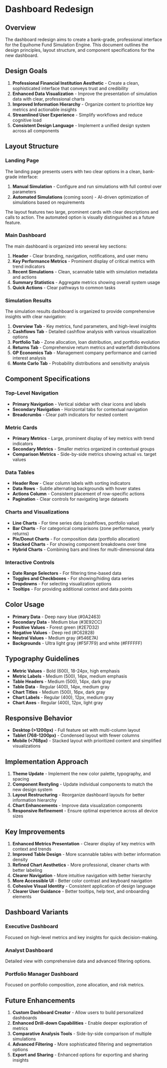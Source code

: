 # Dashboard Redesign

## Overview

The dashboard redesign aims to create a bank-grade, professional interface for the Equihome Fund Simulation Engine. This document outlines the design principles, layout structure, and component specifications for the new dashboard.

## Design Goals

1. **Professional Financial Institution Aesthetic** - Create a clean, sophisticated interface that conveys trust and credibility
2. **Enhanced Data Visualization** - Improve the presentation of simulation data with clear, professional charts
3. **Improved Information Hierarchy** - Organize content to prioritize key metrics and actionable insights
4. **Streamlined User Experience** - Simplify workflows and reduce cognitive load
5. **Consistent Design Language** - Implement a unified design system across all components

## Layout Structure

### Landing Page

The landing page presents users with two clear options in a clean, bank-grade interface:

1. **Manual Simulation** - Configure and run simulations with full control over parameters
2. **Automated Simulations** (coming soon) - AI-driven optimization of simulations based on requirements

The layout features two large, prominent cards with clear descriptions and calls to action. The automated option is visually distinguished as a future feature.

### Main Dashboard

The main dashboard is organized into several key sections:

1. **Header** - Clear branding, navigation, notifications, and user menu
2. **Key Performance Metrics** - Prominent display of critical metrics with trend indicators
3. **Recent Simulations** - Clean, scannable table with simulation metadata and actions
4. **Summary Statistics** - Aggregate metrics showing overall system usage
5. **Quick Actions** - Clear pathways to common tasks

### Simulation Results

The simulation results dashboard is organized to provide comprehensive insights with clear navigation:

1. **Overview Tab** - Key metrics, fund parameters, and high-level insights
2. **Cashflows Tab** - Detailed cashflow analysis with various visualization options
3. **Portfolio Tab** - Zone allocation, loan distribution, and portfolio evolution
4. **Returns Tab** - Comprehensive return metrics and waterfall distributions
5. **GP Economics Tab** - Management company performance and carried interest analysis
6. **Monte Carlo Tab** - Probability distributions and sensitivity analysis

## Component Specifications

### Top-Level Navigation

- **Primary Navigation** - Vertical sidebar with clear icons and labels
- **Secondary Navigation** - Horizontal tabs for contextual navigation
- **Breadcrumbs** - Clear path indicators for nested content

### Metric Cards

- **Primary Metrics** - Large, prominent display of key metrics with trend indicators
- **Secondary Metrics** - Smaller metrics organized in contextual groups
- **Comparison Metrics** - Side-by-side metrics showing actual vs. target values

### Data Tables

- **Header Row** - Clear column labels with sorting indicators
- **Data Rows** - Subtle alternating backgrounds with hover states
- **Actions Column** - Consistent placement of row-specific actions
- **Pagination** - Clear controls for navigating large datasets

### Charts and Visualizations

- **Line Charts** - For time series data (cashflows, portfolio value)
- **Bar Charts** - For categorical comparisons (zone performance, yearly returns)
- **Pie/Donut Charts** - For composition data (portfolio allocation)
- **Stacked Charts** - For showing component breakdowns over time
- **Hybrid Charts** - Combining bars and lines for multi-dimensional data

### Interactive Controls

- **Date Range Selectors** - For filtering time-based data
- **Toggles and Checkboxes** - For showing/hiding data series
- **Dropdowns** - For selecting visualization options
- **Tooltips** - For providing additional context and data points

## Color Usage

- **Primary Data** - Deep navy blue (#0A2463)
- **Secondary Data** - Medium blue (#3E92CC)
- **Positive Values** - Forest green (#2E7D32)
- **Negative Values** - Deep red (#C62828)
- **Neutral Values** - Medium gray (#546E7A)
- **Backgrounds** - Ultra light gray (#F5F7F9) and white (#FFFFFF)

## Typography Guidelines

- **Metric Values** - Bold (600), 18-24px, high emphasis
- **Metric Labels** - Medium (500), 14px, medium emphasis
- **Table Headers** - Medium (500), 14px, dark gray
- **Table Data** - Regular (400), 14px, medium gray
- **Chart Titles** - Medium (500), 16px, dark gray
- **Chart Labels** - Regular (400), 12px, medium gray
- **Chart Axes** - Regular (400), 12px, light gray

## Responsive Behavior

- **Desktop (>1200px)** - Full feature set with multi-column layout
- **Tablet (768-1200px)** - Condensed layout with fewer columns
- **Mobile (<768px)** - Stacked layout with prioritized content and simplified visualizations

## Implementation Approach

1. **Theme Update** - Implement the new color palette, typography, and spacing
2. **Component Restyling** - Update individual components to match the new design system
3. **Layout Restructuring** - Reorganize dashboard layouts for better information hierarchy
4. **Chart Enhancements** - Improve data visualization components
5. **Responsive Refinement** - Ensure optimal experience across all device sizes

## Key Improvements

1. **Enhanced Metrics Presentation** - Clearer display of key metrics with context and trends
2. **Improved Table Design** - More scannable tables with better information density
3. **Refined Chart Aesthetics** - More professional, cleaner charts with better labeling
4. **Clearer Navigation** - More intuitive navigation with better hierarchy
5. **More Accessible UI** - Better color contrast and keyboard navigation
6. **Cohesive Visual Identity** - Consistent application of design language
7. **Clearer User Guidance** - Better tooltips, help text, and onboarding elements

## Dashboard Variants

### Executive Dashboard
Focused on high-level metrics and key insights for quick decision-making.

### Analyst Dashboard
Detailed view with comprehensive data and advanced filtering options.

### Portfolio Manager Dashboard
Focused on portfolio composition, zone allocation, and risk metrics.

## Future Enhancements

1. **Custom Dashboard Creator** - Allow users to build personalized dashboards
2. **Enhanced Drill-down Capabilities** - Enable deeper exploration of metrics
3. **Comparative Analysis Tools** - Side-by-side comparison of multiple simulations
4. **Advanced Filtering** - More sophisticated filtering and segmentation options
5. **Export and Sharing** - Enhanced options for exporting and sharing insights
